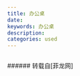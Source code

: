 ```yaml
---
title: 办公桌
date: 
keywords: 办公桌
description: 
categories: used
---
```

<td class="t_f" id="postmessage_2843556">

<img alt="" border="0" class="zoom" data-cf-modified-09ae8e545a038b3f2d5123db-="" file="http://www.flw.ph/data/appbyme/upload/image/201901/29/EcIkWuWDcwOT.jpg" id="aimg_jt0qq" lazyloadthumb="1" onclick="" onmouseover="" src="http://www.flw.ph/data/appbyme/upload/image/201901/29/EcIkWuWDcwOT.jpg"/><br/>
<img alt="" border="0" class="zoom" data-cf-modified-09ae8e545a038b3f2d5123db-="" file="http://www.flw.ph/data/appbyme/upload/image/201901/29/1F5u7dyYUYlL.jpg" id="aimg_o449q" lazyloadthumb="1" onclick="" onmouseover="" src="http://www.flw.ph/data/appbyme/upload/image/201901/29/1F5u7dyYUYlL.jpg"/><br/>
</td>
###### 转载自[菲龙网]